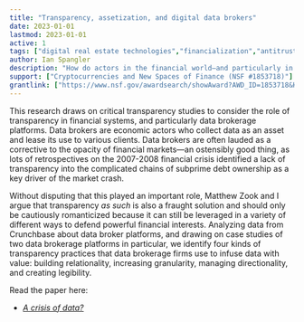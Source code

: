 ```yaml
---
title: "Transparency, assetization, and digital data brokers" 
date: 2023-01-01
lastmod: 2023-01-01
active: 1
tags: ["digital real estate technologies","financialization","antitrust","platforms"]
author: Ian Spangler
description: "How do actors in the financial world—and particularly in the data broker industry—view the concept of transparency?"
support: ["Cryptocurrencies and New Spaces of Finance (NSF #1853718)"]
grantlink: ["https://www.nsf.gov/awardsearch/showAward?AWD_ID=1853718&HistoricalAwards=false"]
---
```


This research draws on critical transparency studies to consider the role of transparency in financial systems, and particularly data brokerage platforms. Data brokers are economic actors who collect data as an asset and lease its use to various clients. Data brokers are often lauded as a corrective to the opacity of financial markets—an ostensibly good thing, as lots of retrospectives on the 2007-2008 financial crisis identified a lack of transparency into the complicated chains of subprime debt ownership as a key driver of the market crash.

Without disputing that this played an important role, Matthew Zook and I argue that transparency *as such* is also a fraught solution and should only be cautiously romanticized because it can still be leveraged in a variety of different ways to defend powerful financial interests. Analyzing data from Crunchbase about data broker platforms, and drawing on case studies of two data brokerage platforms in particular, we identify four kinds of transparency practices that data brokerage firms use to infuse data with value: building relationality, increasing granularity, managing directionality, and creating legibility. 

Read the paper here:
* [*A crisis of data?*](https://par.nsf.gov/servlets/purl/10406103)